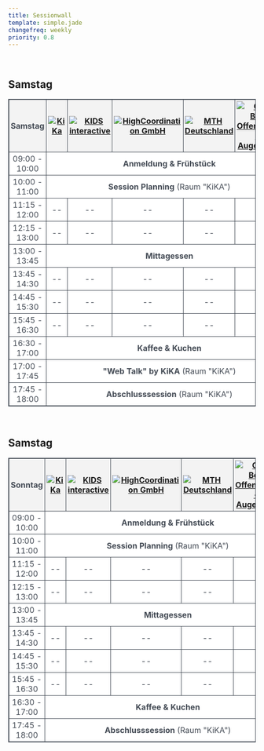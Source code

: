 ```yaml
---
title: Sessionwall
template: simple.jade
changefreq: weekly
priority: 0.8
---
```


<!-- CSS Code -->
<style type="text/css" scoped>
table.SessionTable {
width:100%;
background-color:#FFFFFF;
border-collapse:collapse;
border-width:1px;
border-color:#434A54;
border-style:solid;
color:#434A54;
text-align: center;
}

table.SessionTable td, table.SessionTable th {
border-width:1px;
border-color:#434A54;
border-style:solid;
padding:3px;
}

table.SessionTable thead {
background-color:#F3F3F3;
}
</style>

<!-- SAMSTAG -->
<p></br>
<h2>Samstag</h2>
</p>
<table class="SessionTable">
<thead>
	<tr>
		<th>
			Samstag
		</th>
		<th>
			<a href="http://www.kika.de/" title="KiKA" target="_blank" class="sponsor__link">
				<img src="/sponsoring/kika/kika.png" alt="KiKa" class="sponsor__logo">
			</a>
		</th>
		<th>
			<a href="http://www.kids-interactive.de/" title="KIDS interactive" target="_blank" class="sponsor__link">
				<img src="/sponsoring/kidsinteractive/kidsinteractive.png" alt="KIDS interactive" class="sponsor__logo">
			</a>
		</th>
		<th>
			<a href="http://www.highcoordination.de//" title="High Coordination" target="_blank" class="sponsor__link">
				<img src="/sponsoring/x_highcoordination/x_highcoordination.png" alt="HighCoordination GmbH" class="sponsor__logo">
			</a>
		</th>
		<th>
			<a href="http://www.mth-deutschland.de/" title="MTH" target="_blank" class="sponsor__link">
				<img src="/sponsoring/x_mth/mth.png" alt="MTH Deutschland" class="sponsor__logo">
			</a>
		</th>
		<th>
			<a href="http://offensichtlich.berlin/" title="Optiker Berlin | Offensichtlich - Ihr Augenoptiker" target="_blank" class="sponsor__link">
				<img src="/sponsoring/offensichtlich/offensichtlich.png" alt="Optiker Berlin | Offensichtlich - Ihr Augenoptiker" class="sponsor__logo">
			</a>
		</th>
	</tr>
</thead>

<tbody>
	<tr>
		<td>09:00 - 10:00</td>
		<td colspan="5"><strong>Anmeldung & Frühstück</strong></td>
	</tr>
	<tr>
		<td>10:00 - 11:00</td>
		<td colspan="5"><strong>Session Planning</strong> (Raum "KiKA")</td>
	</tr>
		<tr>
		<td>11:15 - 12:00</td>
		<td>--</td>
		<td>--</td>
		<td>--</td>
		<td>--</td>
		<td>--</td>
	</tr>
	<tr>
		<td>12:15 - 13:00</td>
		<td>--</td>
		<td>--</td>
		<td>--</td>
		<td>--</td>
		<td>--</td>
	</tr>
	<tr>
		<td>13:00 - 13:45</td>
		<td colspan="5"><strong>Mittagessen</strong></td>
	</tr>
		<tr>
		<td>13:45 - 14:30</td>
		<td>--</td>
		<td>--</td>
		<td>--</td>
		<td>--</td>
		<td>--</td>
	</tr>
	<tr>
		<td>14:45 - 15:30</td>
		<td>--</td>
		<td>--</td>
		<td>--</td>
		<td>--</td>
		<td>--</td>
	</tr>
	<tr>
		<td>15:45 - 16:30</td>
		<td>--</td>
		<td>--</td>
		<td>--</td>
		<td>--</td>
		<td>--</td>
	</tr>
	<tr>
		<td>16:30 - 17:00</td>
		<td colspan="5"><strong>Kaffee & Kuchen</strong></td>
	</tr>
	<tr>
		<td>17:00 - 17:45</td>
		<td colspan="5"><strong>"Web Talk" by KiKA</strong> (Raum "KiKA")</td>
	</tr>
	<tr>
		<td>17:45 - 18:00</td>
		<td colspan="5"><strong>Abschlusssession</strong> (Raum "KiKA")</td>
	</tr>
</tbody>
</table>

<!-- Sonntag -->
<p></br>
<h2>Samstag</h2>
</p>
<table class="SessionTable">
<thead>
	<tr>
		<th>
			Sonntag
		</th>
		<th>
			<a href="http://www.kika.de/" title="KiKA" target="_blank" class="sponsor__link">
				<img src="/sponsoring/kika/kika.png" alt="KiKa" class="sponsor__logo">
			</a>
		</th>
		<th>
			<a href="http://www.kids-interactive.de/" title="KIDS interactive" target="_blank" class="sponsor__link">
				<img src="/sponsoring/kidsinteractive/kidsinteractive.png" alt="KIDS interactive" class="sponsor__logo">
			</a>
		</th>
		<th>
			<a href="http://www.highcoordination.de//" title="High Coordination" target="_blank" class="sponsor__link">
				<img src="/sponsoring/x_highcoordination/x_highcoordination.png" alt="HighCoordination GmbH" class="sponsor__logo">
			</a>
		</th>
		<th>
			<a href="http://www.mth-deutschland.de/" title="MTH" target="_blank" class="sponsor__link">
				<img src="/sponsoring/x_mth/mth.png" alt="MTH Deutschland" class="sponsor__logo">
			</a>
		</th>
		<th>
			<a href="http://offensichtlich.berlin/" title="Optiker Berlin | Offensichtlich - Ihr Augenoptiker" target="_blank" class="sponsor__link">
				<img src="/sponsoring/offensichtlich/offensichtlich.png" alt="Optiker Berlin | Offensichtlich - Ihr Augenoptiker" class="sponsor__logo">
			</a>
		</th>
	</tr>
</thead>

<tbody>
	<tr>
		<td>09:00 - 10:00</td>
		<td colspan="5"><strong>Anmeldung & Frühstück</strong></td>
	</tr>
	<tr>
		<td>10:00 - 11:00</td>
		<td colspan="5"><strong>Session Planning</strong> (Raum "KiKA")</td>
	</tr>
		<tr>
		<td>11:15 - 12:00</td>
		<td>--</td>
		<td>--</td>
		<td>--</td>
		<td>--</td>
		<td>--</td>
	</tr>
	<tr>
		<td>12:15 - 13:00</td>
		<td>--</td>
		<td>--</td>
		<td>--</td>
		<td>--</td>
		<td>--</td>
	</tr>
	<tr>
		<td>13:00 - 13:45</td>
		<td colspan="5"><strong>Mittagessen</strong></td>
	</tr>
		<tr>
		<td>13:45 - 14:30</td>
		<td>--</td>
		<td>--</td>
		<td>--</td>
		<td>--</td>
		<td>--</td>
	</tr>
	<tr>
		<td>14:45 - 15:30</td>
		<td>--</td>
		<td>--</td>
		<td>--</td>
		<td>--</td>
		<td>--</td>
	</tr>
	<tr>
		<td>15:45 - 16:30</td>
		<td>--</td>
		<td>--</td>
		<td>--</td>
		<td>--</td>
		<td>--</td>
	</tr>
	<tr>
		<td>16:30 - 17:00</td>
		<td colspan="5"><strong>Kaffee & Kuchen</strong></td>
	</tr>
	<tr>
		<td>17:45 - 18:00</td>
		<td colspan="5"><strong>Abschlusssession</strong> (Raum "KiKA")</td>
	</tr>
</tbody>
</table>